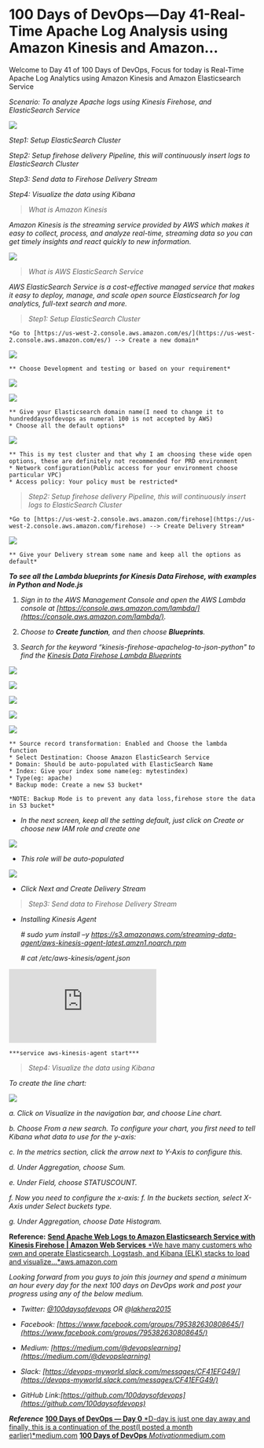 
# 100 Days of DevOps — Day 41-Real-Time Apache Log Analysis using Amazon Kinesis and Amazon…

Welcome to Day 41 of 100 Days of DevOps, Focus for today is Real-Time Apache Log Analytics using Amazon Kinesis and Amazon Elasticsearch Service

*Scenario: To analyze Apache logs using Kinesis Firehose, and ElasticSearch Service*

![](https://cdn-images-1.medium.com/max/2060/1*8sWVykRRIga2R8YnXdNeWA.jpeg)

*Step1: Setup ElasticSearch Cluster*

*Step2: Setup firehose delivery Pipeline, this will continuously insert logs to ElasticSearch Cluster*

*Step3: Send data to Firehose Delivery Stream*

*Step4: Visualize the data using Kibana*
> *What is Amazon Kinesis*

*Amazon Kinesis is the streaming service provided by AWS which makes it easy to collect, process, and analyze real-time, streaming data so you can get timely insights and react quickly to new information.*

![](https://cdn-images-1.medium.com/max/3716/1*u7dWQkbDPIBrZv_A6H07Cw.png)
> *What is AWS ElasticSearch Service*

*AWS ElasticSearch Service is a cost-effective managed service that makes it easy to deploy, manage, and scale open source Elasticsearch for log analytics, full-text search and more.*
> *Step1: Setup ElasticSearch Cluster*

    *Go to [https://us-west-2.console.aws.amazon.com/es/](https://us-west-2.console.aws.amazon.com/es/) --> Create a new domain*

![](https://cdn-images-1.medium.com/max/4976/1*gTdt7v0cfiTUSORR7V796w.png)

    ** Choose Development and testing or based on your requirement*

![](https://cdn-images-1.medium.com/max/3704/1*616AhmPopqlc-nfs1ox01w.png)

![](https://cdn-images-1.medium.com/max/3740/1*CnB3yy0rQO6Uh2Hdw0Hbdw.png)

    ** Give your Elasticsearch domain name(I need to change it to hundreddaysofdevops as numeral 100 is not accepted by AWS) 
    * Choose all the default options*

![](https://cdn-images-1.medium.com/max/3644/1*GWwVv-sw8XDdGvb2yOmmTQ.png)

    ** This is my test cluster and that why I am choosing these wide open options, these are definitely not recommended for PRD environment
    * Network configuration(Public access for your environment choose particular VPC)
    * Access policy: Your policy must be restricted*
> *Step2: Setup firehose delivery Pipeline, this will continuously insert logs to ElasticSearch Cluster*

    *Go to [https://us-west-2.console.aws.amazon.com/firehose](https://us-west-2.console.aws.amazon.com/firehose) --> Create Delivery Stream*

![](https://cdn-images-1.medium.com/max/4420/1*Csk0Xiesaph39LIR-vcNhw.png)

    ** Give your Delivery stream some name and keep all the options as default*

***To see all the Lambda blueprints for Kinesis Data Firehose, with examples in Python and Node.js***

1. *Sign in to the AWS Management Console and open the AWS Lambda console at [https://console.aws.amazon.com/lambda/](https://console.aws.amazon.com/lambda/).*

1. *Choose to **Create function**, and then choose **Blueprints**.*

1. *Search for the keyword “kinesis-firehose-apachelog-to-json-python" to find the [Kinesis Data Firehose Lambda Blueprints](https://console.aws.amazon.com/lambda/home?region=us-east-1#/create?f0=a3c%3D%3AZmlyZWhvc2U%3D&tab=blueprints)*

![](https://cdn-images-1.medium.com/max/5040/1*OEyz-9i1sCWNunbJVI6nuw.png)

![](https://cdn-images-1.medium.com/max/2884/1*2RnbkcPaVu3vdsGNCIhWyg.png)

![](https://cdn-images-1.medium.com/max/5108/1*75JFzdvK4087q2UOi9CpDA.png)

![](https://cdn-images-1.medium.com/max/4336/1*1p1fe47Z8BhXP2TkTyLR2Q.png)

![](https://cdn-images-1.medium.com/max/4340/1*BSSfYivLo8t2bEM_M6s3kw.png)

    ** Source record transformation: Enabled and Choose the lambda function
    * Select Destination: Choose Amazon ElasticSearch Service
    * Domain: Should be auto-populated with ElasticSearch Name
    * Index: Give your index some name(eg: mytestindex)
    * Type(eg: apache)
    * Backup mode: Create a new S3 bucket*

    *NOTE: Backup Mode is to prevent any data loss,firehose store the data in S3 bucket*

* *In the next screen, keep all the setting default, just click on Create or choose new IAM role and create one*

![](https://cdn-images-1.medium.com/max/2484/1*6ARUXLLrTDlrOBk3loqyfQ.png)

* *This role will be auto-populated*

![](https://cdn-images-1.medium.com/max/3032/1*kaVauu50mt5RbaOQvbixGQ.png)

* *Click Next and Create Delivery Stream*
> *Step3: Send data to Firehose Delivery Stream*

* *Installing Kinesis Agent*

    *# sudo yum install –y https://s3.amazonaws.com/streaming-data-agent/aws-kinesis-agent-latest.amzn1.noarch.rpm*

    *# cat /etc/aws-kinesis/agent.json*

<iframe src="https://medium.com/media/a1fd8b6badef2513783b02d16ac741f3" frameborder=0></iframe>

    ***service aws-kinesis-agent start***
> *Step4: Visualize the data using Kibana*

*To create the line chart:*

![](https://cdn-images-1.medium.com/max/2660/1*AzJjAcStJy7H07tx6pxnKQ.png)

*a. Click on Visualize in the navigation bar, and choose Line chart.*

*b. Choose From a new search. To configure your chart, you first need to tell Kibana what data to use for the y-axis:*

*c. In the metrics section, click the arrow next to Y-Axis to configure this.*

*d. Under Aggregation, choose Sum.*

*e. Under Field, choose STATUSCOUNT.*

*f. Now you need to configure the x-axis: f. In the buckets section, select X-Axis under Select buckets type.*

*g. Under Aggregation, choose Date Histogram.*

**Reference:**
[**Send Apache Web Logs to Amazon Elasticsearch Service with Kinesis Firehose | Amazon Web Services**
*We have many customers who own and operate Elasticsearch, Logstash, and Kibana (ELK) stacks to load and visualize…*aws.amazon.com](https://aws.amazon.com/blogs/database/send-apache-web-logs-to-amazon-elasticsearch-service-with-kinesis-firehose/)

*Looking forward from you guys to join this journey and spend a minimum an hour every day for the next 100 days on DevOps work and post your progress using any of the below medium.*

* *Twitter: [@100daysofdevops](http://twitter.com/100daysofdevops) OR @[lakhera2015](https://twitter.com/lakhera2015)*

* *Facebook: [https://www.facebook.com/groups/795382630808645/](https://www.facebook.com/groups/795382630808645/)*

* *Medium: [https://medium.com/@devopslearning](https://medium.com/@devopslearning)*

* *Slack: [https://devops-myworld.slack.com/messages/CF41EFG49/](https://devops-myworld.slack.com/messages/CF41EFG49/)*

* *GitHub Link:[https://github.com/100daysofdevops](https://github.com/100daysofdevops)*

***Reference***
[**100 Days of DevOps — Day 0**
*D-day is just one day away and finally, this is a continuation of the post(I posted a month earlier)*medium.com](https://medium.com/@devopslearning/100-days-of-devops-day-0-4f2c9750542d)
[**100 Days of DevOps**
*Motivation*medium.com](https://medium.com/@devopslearning/100-days-of-devops-81faf13bf772)
